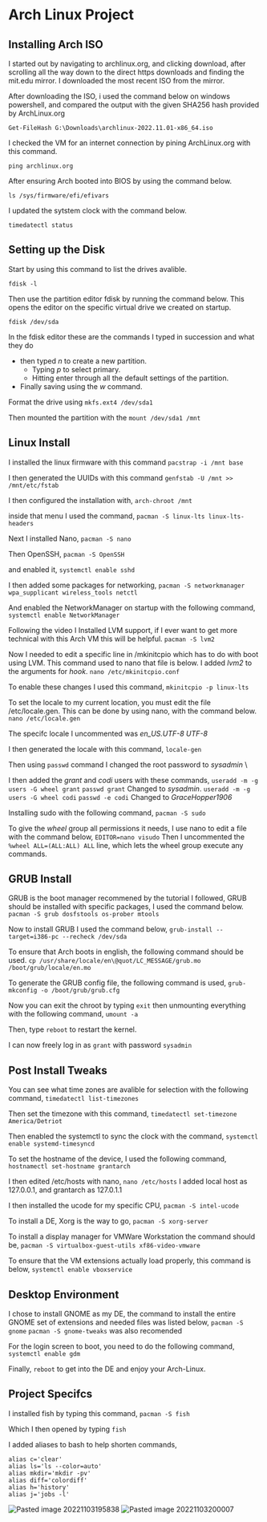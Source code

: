 # Arch Linux Project
## Installing Arch ISO
I started out by navigating to archlinux.org, and clicking download, after scrolling all the way down to the direct https downloads and finding the mit.edu mirror. I downloaded the most recent ISO from the mirror. 

After downloading the ISO, i used the command below on windows powershell, and compared the output with the given SHA256 hash provided by ArchLinux.org

`Get-FileHash G:\Downloads\archlinux-2022.11.01-x86_64.iso`

I checked the VM for an internet connection by pining ArchLinux.org with this command.

`ping archlinux.org`

After ensuring Arch booted into BIOS by using the command below.


`ls /sys/firmware/efi/efivars` 

I updated the sytstem clock with the command below.

`timedatectl status`

## Setting up the Disk
Start by using this command to list the drives avalible.

`fdisk -l` 

Then use the partition editor fdisk by running the command below. This opens the editor on the specific virtual drive we created on startup.

`fdisk /dev/sda` 
 
In the fdisk editor these are the commands I typed in succession and what they do 
- then typed *n* to create a new partition.
	- Typing *p* to select primary.
	- Hitting enter through all the default settings of the partition.
- Finally saving using the *w* command.

Format the drive using 
`mkfs.ext4 /dev/sda1`

Then mounted the partition with the 
`mount /dev/sda1 /mnt` 

## Linux Install 

I installed the linux firmware with this command 
`pacstrap -i /mnt base`

I then generated the UUIDs with this command 
`genfstab -U /mnt >> /mnt/etc/fstab`

I then configured the installation with,
`arch-chroot /mnt` 

inside that menu I used the command,
`pacman -S linux-lts linux-lts-headers` 

Next I installed Nano,
`pacman -S nano`

Then OpenSSH,
`pacman -S OpenSSH`

and enabled it,
`systemctl enable sshd`

I then added some packages for networking,
`pacman -S networkmanager wpa_supplicant wireless_tools netctl` 

And enabled the NetworkManager on startup with the following command,
`systemctl enable NetworkManager`

Following the video I Installed LVM support, if I ever want to get more technical with this Arch VM this will be helpful.
`pacman -S lvm2`

Now I needed to edit a specific line in /mkinitcpio which has to do with boot using LVM. This command used to nano that file is below. I added *lvm2* to the arguments for *hook*.
`nano /etc/mkinitcpio.conf`

To enable these changes I used this command,
`mkinitcpio -p linux-lts`

To set the locale to my current location, you must edit the file /etc/locale.gen. This can be done by using nano, with the command below.
`nano /etc/locale.gen` 

The specifc locale I uncommented was *en_US.UTF-8 UTF-8* 

I then generated the locale with this command,
`locale-gen` 

Then using `passwd` command I changed the root password to *sysadmin* \

I then added the *grant* and *codi* users with these commands,
`useradd -m -g users -G wheel grant`
	`passwd grant` Changed to *sysadmin*. 
`useradd -m -g users -G wheel codi`
	`passwd -e codi` Changed to *GraceHopper1906* 

Installing sudo with the following command,
`pacman -S sudo`

To give the *wheel* group all permissions it needs, I use nano to edit a file with the command below,
`EDITOR=nano visudo`
	Then I uncommented the `%wheel ALL=(ALL:ALL) ALL` line, which lets the wheel group execute any commands.

## GRUB Install

GRUB is the boot manager recommened by the tutorial I followed, GRUB should be installed with specific packages, I used the command below. 
`pacman -S grub dosfstools os-prober mtools` 

Now to install GRUB I used the command below,
`grub-install --target=i386-pc --recheck /dev/sda` 

To ensure that Arch boots in english, the following command should be used. 
`cp /usr/share/locale/en\@quot/LC_MESSAGE/grub.mo /boot/grub/locale/en.mo` 

To generate the GRUB config file, the following command is used,
`grub-mkconfig -o /boot/grub/grub.cfg`

Now you can exit the chroot by typing `exit` then unmounting everything with the following command,
`umount -a` 

Then, type `reboot` to restart the kernel.

I can now freely log in as `grant` with password `sysadmin`  

## Post Install Tweaks

You can see what time zones are avalible for selection with the following command,
`timedatectl list-timezones`

Then set the timezone with this command,
`timedatectl set-timezone America/Detriot` 

Then enabled the systemctl to sync the clock with the command,
`systemctl enable systemd-timesyncd` 

To set the hostname of the device, I used the following command,
`hostnamectl set-hostname grantarch` 

I then edited /etc/hosts with nano,
`nano /etc/hosts` 
	I added local host as 127.0.0.1, and grantarch as 127.0.1.1

I then installed the ucode for my specific CPU,
`pacman -S intel-ucode`

To install a DE, Xorg is the way to go, 
`pacman -S xorg-server` 

To install a display manager for VMWare Workstation the command should be, 
`pacman -S virtualbox-guest-utils xf86-video-vmware`

To ensure that the VM extensions actually load properly, this command is below,
`systemctl enable vboxservice`

## Desktop Environment

I chose to install GNOME as my DE, the command to install the entire GNOME set of extensions and needed files was listed below,
`pacman -S gnome`
`pacman -S gnome-tweaks` was also recomended


For the login screen to boot, you need to do the following command,
`systemctl enable gdm`

Finally, `reboot` to get into the DE and enjoy your Arch-Linux.


## Project Specifcs

I installed fish by typing this command, `pacman -S fish`

Which I then opened by typing `fish`

I added aliases to bash to help shorten commands, 

```
alias c='clear'
alias ls='ls --color=auto'
alias mkdir='mkdir -pv'
alias diff='colordiff'
alias h='history'
alias j='jobs -l'
```

![Pasted image 20221103195838](https://user-images.githubusercontent.com/111905937/199863430-80971584-c1c8-4625-bed0-17d71e30b83a.png)
![Pasted image 20221103200007](https://user-images.githubusercontent.com/111905937/199863439-ccf8797c-ff8b-4ffd-b1fb-22a40b9d1ac0.png)

